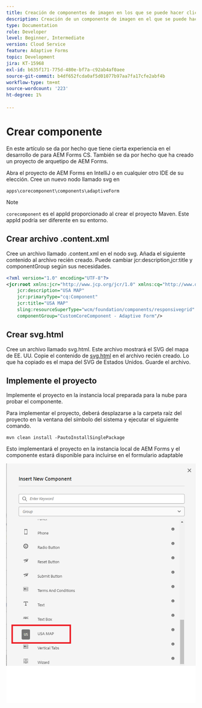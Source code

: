 ```yaml
---
title: Creación de componentes de imagen en los que se puede hacer clic
description: Creación de un componente de imagen en el que se puede hacer clic en AEM Forms as a Cloud Service
type: Documentation
role: Developer
level: Beginner, Intermediate
version: Cloud Service
feature: Adaptive Forms
topic: Development
jira: KT-15968
exl-id: b635f171-775d-480e-bf7a-c92ab4af0aee
source-git-commit: b4df652fcda0af5d01077b97aa7fa17cfe2abf4b
workflow-type: tm+mt
source-wordcount: '223'
ht-degree: 1%

---
```


# Crear componente

En este artículo se da por hecho que tiene cierta experiencia en el desarrollo de para AEM Forms CS. También se da por hecho que ha creado un proyecto de arquetipo de AEM Forms.

Abra el proyecto de AEM Forms en IntelliJ o en cualquier otro IDE de su elección. Cree un nuevo nodo llamado svg en

```
apps\corecomponent\components\adaptiveForm
```

>[!NOTE]
>
> ``corecomponent`` es el appId proporcionado al crear el proyecto Maven. Este appId podría ser diferente en su entorno.


## Crear archivo .content.xml

Cree un archivo llamado .content.xml en el nodo svg. Añada el siguiente contenido al archivo recién creado. Puede cambiar jcr:description,jcr:title y componentGroup según sus necesidades.

```xml
<?xml version="1.0" encoding="UTF-8"?>
<jcr:root xmlns:jcr="http://www.jcp.org/jcr/1.0" xmlns:cq="http://www.day.com/jcr/cq/1.0" xmlns:sling="http://sling.apache.org/jcr/sling/1.0"
    jcr:description="USA MAP"
    jcr:primaryType="cq:Component"
    jcr:title="USA MAP"
    sling:resourceSuperType="wcm/foundation/components/responsivegrid"
    componentGroup="CustomCoreComponent - Adaptive Form"/>
```

## Crear svg.html

Cree un archivo llamado svg.html. Este archivo mostrará el SVG del mapa de EE. UU. Copie el contenido de [svg.html](assets/svg.html) en el archivo recién creado. Lo que ha copiado es el mapa del SVG de Estados Unidos. Guarde el archivo.

## Implemente el proyecto

Implemente el proyecto en la instancia local preparada para la nube para probar el componente.

Para implementar el proyecto, deberá desplazarse a la carpeta raíz del proyecto en la ventana del símbolo del sistema y ejecutar el siguiente comando.

```
mvn clean install -PautoInstallSinglePackage
```

Esto implementará el proyecto en la instancia local de AEM Forms y el componente estará disponible para incluirse en el formulario adaptable

![usa-map](./assets/usa-map.png)

